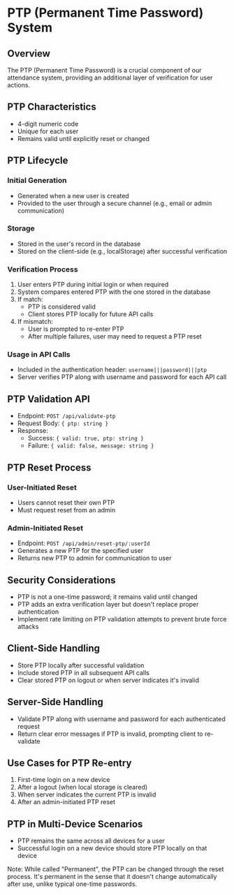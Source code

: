 # PTP (Permanent Time Password) System

## Overview
The PTP (Permanent Time Password) is a crucial component of our attendance system, providing an additional layer of verification for user actions.

## PTP Characteristics
- 4-digit numeric code
- Unique for each user
- Remains valid until explicitly reset or changed

## PTP Lifecycle

### Initial Generation
- Generated when a new user is created
- Provided to the user through a secure channel (e.g., email or admin communication)

### Storage
- Stored in the user's record in the database
- Stored on the client-side (e.g., localStorage) after successful verification

### Verification Process
1. User enters PTP during initial login or when required
2. System compares entered PTP with the one stored in the database
3. If match:
   - PTP is considered valid
   - Client stores PTP locally for future API calls
4. If mismatch:
   - User is prompted to re-enter PTP
   - After multiple failures, user may need to request a PTP reset

### Usage in API Calls
- Included in the authentication header: `username|||password|||ptp`
- Server verifies PTP along with username and password for each API call

## PTP Validation API
- Endpoint: `POST /api/validate-ptp`
- Request Body: `{ ptp: string }`
- Response:
  - Success: `{ valid: true, ptp: string }`
  - Failure: `{ valid: false, message: string }`

## PTP Reset Process

### User-Initiated Reset
- Users cannot reset their own PTP
- Must request reset from an admin

### Admin-Initiated Reset
- Endpoint: `POST /api/admin/reset-ptp/:userId`
- Generates a new PTP for the specified user
- Returns new PTP to admin for communication to user

## Security Considerations
- PTP is not a one-time password; it remains valid until changed
- PTP adds an extra verification layer but doesn't replace proper authentication
- Implement rate limiting on PTP validation attempts to prevent brute force attacks

## Client-Side Handling
- Store PTP locally after successful validation
- Include stored PTP in all subsequent API calls
- Clear stored PTP on logout or when server indicates it's invalid

## Server-Side Handling
- Validate PTP along with username and password for each authenticated request
- Return clear error messages if PTP is invalid, prompting client to re-validate

## Use Cases for PTP Re-entry
1. First-time login on a new device
2. After a logout (when local storage is cleared)
3. When server indicates the current PTP is invalid
4. After an admin-initiated PTP reset

## PTP in Multi-Device Scenarios
- PTP remains the same across all devices for a user
- Successful login on a new device should store PTP locally on that device

Note: While called "Permanent", the PTP can be changed through the reset process. It's permanent in the sense that it doesn't change automatically after use, unlike typical one-time passwords.
